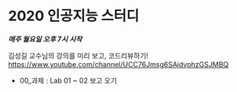 # 2020 인공지능 스터디

***매주 월요일 오후 7시 시작***

김성길 교수님의 강의를 미리 보고, 코드리뷰하기!
https://www.youtube.com/channel/UCC76Jmsg6SAjdvphzGSJMBQ

- 00_과제 : Lab 01 ~ 02 보고 오기
